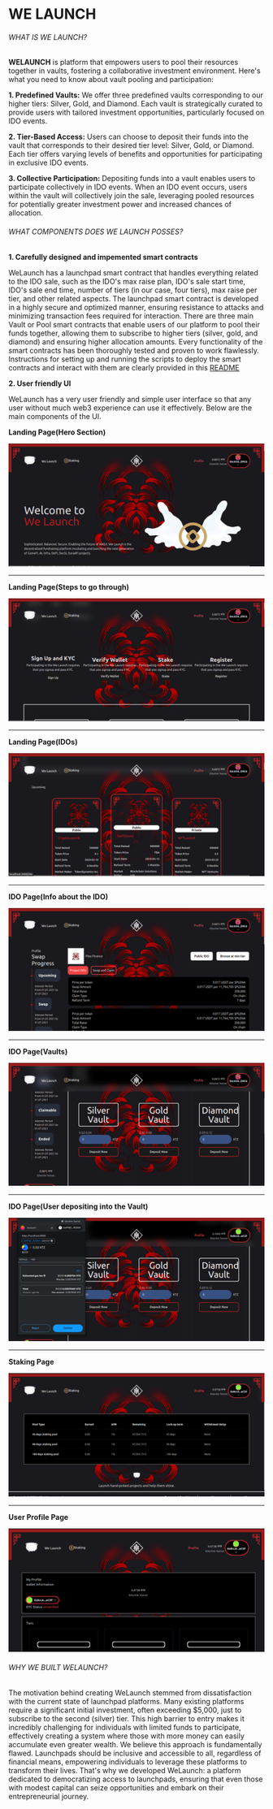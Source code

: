 # WE LAUNCH

###### WHAT IS WE LAUNCH?

**WELAUNCH** is platform that empowers users to pool their resources together in vaults, fostering a collaborative investment environment. Here's what you need to know about vault pooling and participation:

**1. Predefined Vaults:** We offer three predefined vaults corresponding to our higher tiers: Silver, Gold, and Diamond. Each vault is strategically curated to provide users with tailored investment opportunities, particularly focused on IDO events.

**2. Tier-Based Access:** Users can choose to deposit their funds into the vault that corresponds to their desired tier level: Silver, Gold, or Diamond. Each tier offers varying levels of benefits and opportunities for participating in exclusive IDO events.

**3. Collective Participation:** Depositing funds into a vault enables users to participate collectively in IDO events. When an IDO event occurs, users within the vault will collectively join the sale, leveraging pooled resources for potentially greater investment power and increased chances of allocation.

###### WHAT COMPONENTS DOES WE LAUNCH POSSES?

**1. Carefully designed and impemented smart contracts**

WeLaunch has a launchpad smart contract that handles everything related to the IDO sale, such as the IDO's max raise plan, IDO's sale start time, IDO's sale end time, number of tiers (in our case, four tiers), max raise per tier, and other related aspects. The launchpad smart contract is developed in a highly secure and optimized manner, ensuring resistance to attacks and minimizing transaction fees required for interaction. There are three main Vault or Pool smart contracts that enable users of our platform to pool their funds together, allowing them to subscribe to higher tiers (silver, gold, and diamond) and ensuring higher allocation amounts. Every functionality of the smart contracts has been thoroughly tested and proven to work flawlessly. Instructions for setting up and running the scripts to deploy the smart contracts and interact with them are clearly provided in this [README](https://github.com/wendecoder/web3scalingHackathon/blob/main/smartContacts/README.md) 

**2. User friendly UI**

WeLaunch has a very user friendly and simple user interface so that any user without much web3 experience can use it effectively. Below are the main components of the UI.

**Landing Page(Hero Section)**

![LandingPage](LandingPage.png)

---

**Landing Page(Steps to go through)**

![StepsToGoThrough](Steps.png)

---

**Landing Page(IDOs)**

![IDOs](IDOs.png)

---

**IDO Page(Info about the IDO)**

![IDOInfo](IDOInformation.png)

---

**IDO Page(Vaults)**

![Vaults](VaultPage.png)

---

**IDO Page(User depositing into the Vault)**

![UserDepositing](UserDepositingIntoTheVault.png)

---

**Staking Page**

![StakingPage](stakingPage.png)

---

**User Profile Page**

![ProfilePage](profilePage.png)


###### WHY WE BUILT WELAUNCH?

The motivation behind creating WeLaunch stemmed from dissatisfaction with the current state of launchpad platforms. Many existing platforms require a significant initial investment, often exceeding $5,000, just to subscribe to the second (silver) tier. This high barrier to entry makes it incredibly challenging for individuals with limited funds to participate, effectively creating a system where those with more money can easily accumulate even greater wealth. We believe this approach is fundamentally flawed. Launchpads should be inclusive and accessible to all, regardless of financial means, empowering individuals to leverage these platforms to transform their lives. That's why we developed WeLaunch: a platform dedicated to democratizing access to launchpads, ensuring that even those with modest capital can seize opportunities and embark on their entrepreneurial journey.